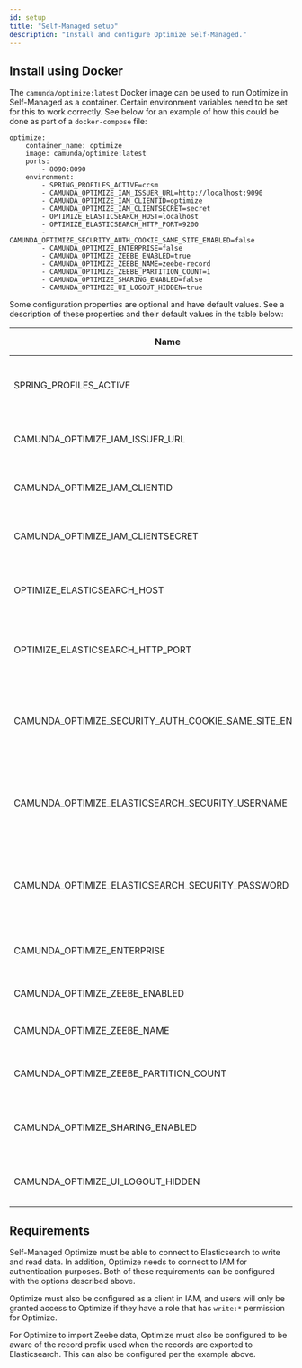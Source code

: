```yaml
---
id: setup
title: "Self-Managed setup"
description: "Install and configure Optimize Self-Managed."
---
```


## Install using Docker

The `camunda/optimize:latest` Docker image can be used to run Optimize in Self-Managed as a container. Certain environment
variables need to be set for this to work correctly. See below for an example of how this could be done as
part of a `docker-compose` file:

```
optimize:
    container_name: optimize
    image: camunda/optimize:latest
    ports:
        - 8090:8090
    environment:
        - SPRING_PROFILES_ACTIVE=ccsm
        - CAMUNDA_OPTIMIZE_IAM_ISSUER_URL=http://localhost:9090
        - CAMUNDA_OPTIMIZE_IAM_CLIENTID=optimize
        - CAMUNDA_OPTIMIZE_IAM_CLIENTSECRET=secret
        - OPTIMIZE_ELASTICSEARCH_HOST=localhost
        - OPTIMIZE_ELASTICSEARCH_HTTP_PORT=9200
        - CAMUNDA_OPTIMIZE_SECURITY_AUTH_COOKIE_SAME_SITE_ENABLED=false
        - CAMUNDA_OPTIMIZE_ENTERPRISE=false
        - CAMUNDA_OPTIMIZE_ZEEBE_ENABLED=true
        - CAMUNDA_OPTIMIZE_ZEEBE_NAME=zeebe-record
        - CAMUNDA_OPTIMIZE_ZEEBE_PARTITION_COUNT=1
        - CAMUNDA_OPTIMIZE_SHARING_ENABLED=false
        - CAMUNDA_OPTIMIZE_UI_LOGOUT_HIDDEN=true
```

Some configuration properties are optional and have default values. See a description of these properties and their default values in the table below:

Name | Description                                                                                             | Default value
-----|---------------------------------------------------------------------------------------------------------|--------------
SPRING_PROFILES_ACTIVE | Determines the mode Optimize is to be run in. For self-managed, set to "ccsm".                          |
CAMUNDA_OPTIMIZE_IAM_ISSUER_URL| The URL at which IAM can be accessed by Optimize.                                                       |
CAMUNDA_OPTIMIZE_IAM_CLIENTID | The Client ID used to register Optimize with IAM.                                                       |
CAMUNDA_OPTIMIZE_IAM_CLIENTSECRET | The secret used when registering Optimize with IAM.                                                     |
OPTIMIZE_ELASTICSEARCH_HOST | The address/hostname under which the Elasticsearch node is available.                                   | localhost
OPTIMIZE_ELASTICSEARCH_HTTP_PORT | The port number used by Elasticsearch to accept HTTP connections.                                       | 9200
CAMUNDA_OPTIMIZE_SECURITY_AUTH_COOKIE_SAME_SITE_ENABLED| Determines whether or not `same-site` is enabled for Optimize Cookies. This must be set to `false`.     | true
CAMUNDA_OPTIMIZE_ELASTICSEARCH_SECURITY_USERNAME | The username for authentication in environments where a secured Elasticsearch connection is configured. | null
CAMUNDA_OPTIMIZE_ELASTICSEARCH_SECURITY_PASSWORD | The password for authentication in environments where a secured Elasticsearch connection is configured. | null
CAMUNDA_OPTIMIZE_ENTERPRISE | This should only be set to `true` if an Enterprise License has been acquired                            | true
CAMUNDA_OPTIMIZE_ZEEBE_ENABLED | Enables import of Zeebe data in Optimize.                                                               | false
CAMUNDA_OPTIMIZE_ZEEBE_NAME | The record prefix for exported Zeebe records.                                                           | zeebe-record
CAMUNDA_OPTIMIZE_ZEEBE_PARTITION_COUNT | The number of partitions configured in Zeebe.                                                           | 1
CAMUNDA_OPTIMIZE_SHARING_ENABLED | Disables the sharing feature (this is not currently supported).                                         | false
CAMUNDA_OPTIMIZE_UI_LOGOUT_HIDDEN | Disables the logout button (logout is handled by IAM).                                                  | 1

## Requirements

Self-Managed Optimize must be able to connect to Elasticsearch to write and read data. In addition, Optimize needs to connect to IAM for authentication purposes. Both of these requirements can be configured with the options described above.

Optimize must also be configured as a client in IAM, and users will only be granted access to Optimize if they have a role
that has `write:*` permission for Optimize.

For Optimize to import Zeebe data, Optimize must also be configured to be aware of the record prefix used when the records are exported to Elasticsearch. This can also be configured per the example above.
